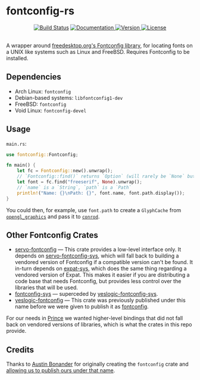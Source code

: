 fontconfig-rs
=============

<div align="center">
  <a href="https://travis-ci.com/yeslogic/fontconfig-rs">
    <img src="https://travis-ci.com/yeslogic/fontconfig-rs.svg?branch=master" alt="Build Status"></a>
  <a href="https://docs.rs/fontconfig">
    <img src="https://docs.rs/fontconfig/badge.svg" alt="Documentation">
  </a>
  <a href="https://crates.io/crates/fontconfig">
    <img src="https://img.shields.io/crates/v/fontconfig.svg" alt="Version">
  </a>
  <a href="https://github.com/yeslogic/fontconfig-rs/blob/master/LICENSE">
    <img src="https://img.shields.io/crates/l/fontconfig.svg" alt="License">
  </a>
</div>

<br>

A wrapper around [freedesktop.org's Fontconfig library][homepage], for locating fonts on a UNIX like systems such as Linux and FreeBSD. Requires Fontconfig to be installed.

Dependencies
------------

* Arch Linux: `fontconfig`
* Debian-based systems: `libfontconfig1-dev`
* FreeBSD: `fontconfig`
* Void Linux: `fontconfig-devel`

Usage
-----

`main.rs`:

```rust
use fontconfig::Fontconfig;

fn main() {
    let fc = Fontconfig::new().unwrap();
    // `Fontconfig::find()` returns `Option` (will rarely be `None` but still could be)
    let font = fc.find("freeserif", None).unwrap();
    // `name` is a `String`, `path` is a `Path`
    println!("Name: {}\nPath: {}", font.name, font.path.display());
}
```

You could then, for example, use `font.path` to create a `GlyphCache` from [`opengl_graphics`][gl] and pass it to [`conrod`][conrod].

Other Fontconfig Crates
-----------------------

* [servo-fontconfig] — This crate provides a low-level interface only. It
  depends on [servo-fontconfig-sys], which will fall back to building a
  vendored version of Fontconfig if a compatible version can't be found. It
  in-turn depends on [expat-sys], which does the same thing regarding a vendored
  version of Expat. This makes it easier if you are distributing a code base
  that needs Fontconfig, but provides less control over the libraries that will
  be used.
* [fontconfig-sys] — superceded by [yeslogic-fontconfig-sys].
* [yeslogic-fontconfig] — This crate was previously published under this name before we were given to publish it as [fontconfig].

For our needs in [Prince] we wanted higher-level bindings that did not fall back on vendored versions of libraries, which is what the crates in this repo provide.

Credits
-------

Thanks to [Austin Bonander][abonander] for originally creating the
`fontconfig` crate and [allowing us to publish ours under that
name](https://github.com/abonander/fontconfig-rs/issues/9).

[conrod]: https://github.com/PistonDevelopers/conrod
[expat-sys]: https://crates.io/crates/expat-sys
[fontconfig-sys]: https://crates.io/crates/fontconfig-sys
[fontconfig]: https://crates.io/crates/fontconfig
[gl]: https://github.com/PistonDevelopers/opengl_graphics
[homepage]: https://www.freedesktop.org/wiki/Software/fontconfig/
[Prince]: https://www.princexml.com/
[servo-fontconfig-sys]: https://crates.io/crates/servo-fontconfig-sys
[servo-fontconfig]: https://crates.io/crates/servo-fontconfig
[yeslogic-fontconfig]: https://crates.io/crates/yeslogic-fontconfig
[yeslogic-fontconfig-sys]: https://crates.io/crates/yeslogic-fontconfig-sys
[abonander]: https://github.com/abonander
